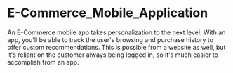 # E-Commerce_Mobile_Application
An E-Commerce mobile app takes personalization to the next level. With an app, you'll be able to track the user's browsing and purchase history to offer custom recommendations. This is possible from a website as well, but it's reliant on the customer always being logged in, so it's much easier to accomplish from an app.
